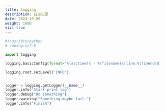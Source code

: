 ```yaml
---
title: logging
description: 日志记录
date: 2024-10-09
weight: 1600
viz: true
---
```


<style>
th, td {
  border: 1px solid rgb(190, 190, 190);
}
</style>





```python
#!/usr/bin/python
# coding:utf-8

import logging

logging.basicConfig(format='%(asctime)s - %(filename)s[line:%(lineno)d] - %(levelname)s: %(message)s')

logging.root.setLevel('INFO')


logger = logging.getLogger(__name__)
logger.info("Start print log")
logger.debug("Do something")
logger.warning("Something maybe fail.")
logger.info("Finish")

```



























